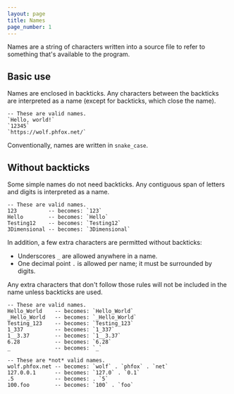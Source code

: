 ```yaml
---
layout: page
title: Names
page_number: 1
---
```


Names are a string of characters written into a source file to refer to
something that's available to the program.

## Basic use

Names are enclosed in backticks. Any characters between the backticks are
interpreted as a name (except for backticks, which close the name).

<!--wolf-->
```
-- These are valid names.
`Hello, world!`
`12345`
`https://wolf.phfox.net/`
```

Conventionally, names are written in `snake_case`.

## Without backticks

Some simple names do not need backticks. 
Any contiguous span of letters and digits is interpreted as a name.

<!--wolf-->
```
-- These are valid names.
123          -- becomes: `123`
Hello        -- becomes: `Hello`
Testing12    -- becomes: `Testing12`
3Dimensional -- becomes: `3Dimensional`
```

In addition, a few extra characters are permitted without backticks:
- Underscores `_` are allowed anywhere in a name.
- One decimal point `.` is allowed per name; it must be surrounded by digits.

Any extra characters that don't follow those rules will not be included in the name unless backticks are used.

<!--wolf-->
```
-- These are valid names.
Hello_World    -- becomes: `Hello_World`
_Hello_World   -- becomes: `_Hello_World`
Testing_123    -- becomes: `Testing_123`
1_337          -- becomes: `1_337`
1__3.37        -- becomes: `1__3.37`
6.28           -- becomes: `6.28`
_              -- becomes: `_`

-- These are *not* valid names.
wolf.phfox.net -- becomes: `wolf` . `phfox` . `net`
127.0.0.1      -- becomes: `127.0` . `0.1`
.5             -- becomes: . `5`
100.foo        -- becomes: `100` . `foo`
```